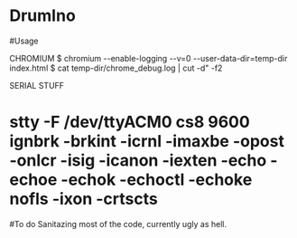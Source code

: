 # DrumIno

#Usage

CHROMIUM
$ chromium --enable-logging --v=0 --user-data-dir=temp-dir  index.html
$ cat temp-dir/chrome_debug.log | cut -d\" -f2

SERIAL STUFF
# stty -F /dev/ttyACM0 cs8 9600 ignbrk -brkint -icrnl -imaxbe -opost -onlcr -isig -icanon -iexten -echo -echoe -echok -echoctl -echoke nofls -ixon -crtscts



#To do
Sanitazing most of the code, currently ugly as hell.
